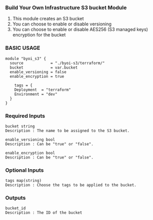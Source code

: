 ### Build Your Own Infrastructure S3 bucket Module ###

1. This module creates an S3 bucket 
2. You can choose to enable or disable versioning
3. You can choose to enable or disable AES256 (S3 managed keys) encryption for the bucket


### BASIC USAGE ###

```hcl
module "byoi_s3" {
  source            = "./byoi-s3/terraform/"
  bucket            = var.bucket
  enable_versioning = false
  enable_encryption = true

    tags = {
    Deployment  = "terraform"
    Environment = "dev"
  }
}
```


### Required Inputs ###

```hcl
bucket string
Description : The name to be assigned to the S3 bucket.

enable_versioning bool
Description : Can be "true" or "false".

enable_encryption bool
Description : Can be "true" or "false".
```


### Optional Inputs ###

```hcl
tags map(string)
Description : Choose the tags to be applied to the bucket.
```


### Outputs ###

```hcl
bucket_id
Description : The ID of the bucket
```
